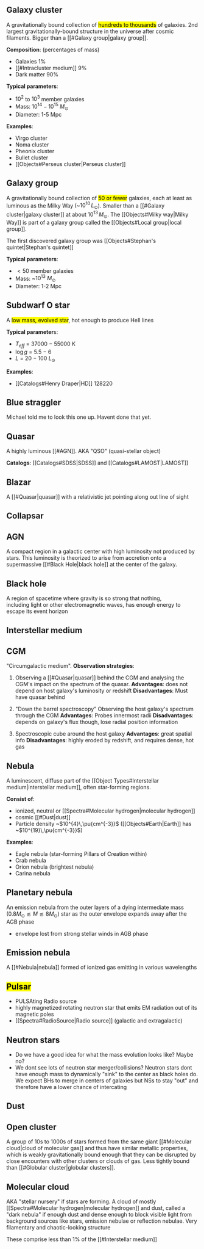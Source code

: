 ## Galaxy cluster
A gravitationally bound collection of <mark class="hltr-grey">hundreds to thousands</mark> of galaxies. 2nd largest gravitationally-bound structure in the universe after cosmic filaments. Bigger than a [[#Galaxy group|galaxy group]].

**Composition**: (percentages of mass)
- Galaxies 1%
- [[#Intracluster medium]] 9%
- Dark matter 90%

**Typical parameters**:
- $10^2$ to $10^3$ member galaxies
- Mass: $10^{14}-10^{15}$ $M_\odot$ 
- Diameter: 1-5 Mpc

**Examples**:
- Virgo cluster
- Noma cluster
- Pheonix cluster
- Bullet cluster
- [[Objects#Perseus cluster|Perseus cluster]]


## Galaxy group
A gravitationally bound collection of <mark class="hltr-grey">50 or fewer</mark> galaxies, each at least as luminous as the Milky Way (~$10^{10}\, L_\odot$). Smaller than a [[#Galaxy cluster|galaxy cluster]] at about $10^{13}\, M_\odot$. The [[Objects#Milky way|Milky Way]] is part of a galaxy group called the [[Objects#Local group|local group]].

The first discovered galaxy group was [[Objects#Stephan's quintet|Stephan's quintet]]

**Typical parameters**:
- $<50$ member galaxies
- Mass: ~$10^{13}$ $M_\odot$ 
- Diameter: 1-2 Mpc


## Subdwarf O star
A <mark class="hltr-cyan">low mass, evolved star</mark>, hot enough to produce HeII lines

**Typical parameter**s: 
- $T_{eff}$ = 37000 − 55000 K
- $\log g$ = 5.5 − 6
- $L$ = 20 − 100 $L_\odot$

**Examples**:
- [[Catalogs#Henry Draper|HD]] 128220


## Blue straggler
Michael told me to look this one up. Havent done that yet.


## Quasar
A highly luminous [[#AGN]]. AKA "QSO" (quasi-stellar object)

**Catalogs**: [[Catalogs#SDSS|SDSS]] and [[Catalogs#LAMOST|LAMOST]] 


## Blazar
A [[#Quasar|quasar]] with a relativistic jet pointing along out line of sight


## Collapsar


## AGN
A compact region in a galactic center with high luminosity not produced by stars. This luminosity is theorized to arise from accretion onto a supermassive [[#Black Hole|black hole]] at the center of the galaxy.


## Black hole
A region of spacetime where gravity is so strong that nothing, including light or other electromagnetic waves, has enough energy to escape its event horizon


## Interstellar medium



## CGM
"Circumgalactic medium". 
**Observation strategies**:
1. Observing a [[#Quasar|quasar]] behind the CGM and analysing the CGM's impact on the spectrum of the quasar.
	**Advantages**: does not depend on host galaxy's luminosity or redshift
	**Disadvantages**: Must have quasar behind
  
2. "Down the barrel spectroscopy" Observing the host galaxy's spectrum through the CGM 
	**Advantages**: Probes innermost radii 
	**Disadvantages**: depends on galaxy's flux though, lose radial position information

3. Spectroscopic cube around the host galaxy 
	**Advantages**: great spatial info
	**Disadvantages**: highly eroded by redshift, and requires dense, hot gas


## Nebula
A luminescent, diffuse part of the [[Object Types#Interstellar medium|interstellar medium]], often star-forming regions. 

**Consist of**: 
- ionized, neutral or [[Spectra#Molecular hydrogen|molecular hydrogen]] 
- cosmic [[#Dust|dust]]
- Particle density ~$10^{4}\,\pu{cm^{-3}}$ ([[Objects#Earth|Earth]] has ~$10^{19}\,\pu{cm^{-3}}$)

**Examples**:
- Eagle nebula (star-forming Pillars of Creation within)
- Crab nebula
- Orion nebula (brightest nebula)
- Carina nebula


## Planetary nebula
An emission nebula from the outer layers of a dying intermediate mass ($0.8 M_\odot \lesssim M \lesssim 8 M_\odot$) star as the outer envelope expands away after the AGB phase
- envelope lost from strong stellar winds in AGB phase


## Emission nebula
A [[#Nebula|nebula]] formed of ionized gas emitting in various wavelengths 


## <mark class="hltr-orange">Pulsar</mark>
- PULSAting Radio source
- highly magnetized rotating neutron star that emits EM radiation out of its magnetic poles
- [[Spectra#RadioSource|Radio source]] (galactic and extragalactic)


## Neutron stars

- Do we have a good idea for what the mass evolution looks like? Maybe no?
- We dont see lots of neutron star merger/collisions? Neutron stars dont have enough mass to dynamically "sink" to the center as black holes do. We expect BHs to merge in centers of galaxies but NSs to stay "out" and therefore have a lower chance of intercating


## Dust


## Open cluster
A group of 10s to 1000s of stars formed from the same giant [[#Molecular cloud|cloud of molecular gas]] and thus have similar metallic properties, which is weakly gravitationally bound enough that they can be disrupted by close encounters with other clusters or clouds of gas. Less tightly bound than [[#Globular cluster|globular clusters]]. 


## Molecular cloud
AKA "stellar nursery" if stars are forming. A cloud of mostly [[Spectra#Molecular hydrogen|molecular hydrogen]] and dust, called a "dark nebula" if enough dust and dense enough to block visible light from background sources like stars, emission nebulae or reflection nebulae. Very filamentary and chaotic-looking structure

These comprise less than 1% of the [[#Interstellar medium]] 